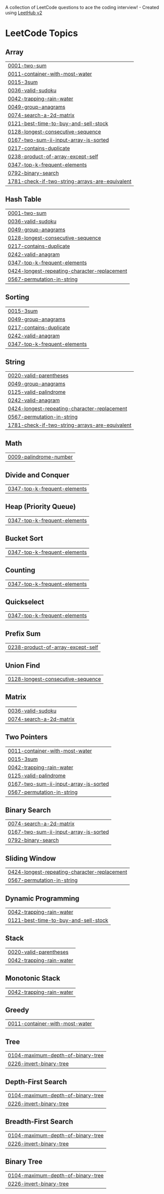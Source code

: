 A collection of LeetCode questions to ace the coding interview! - Created using [LeetHub v2](https://github.com/arunbhardwaj/LeetHub-2.0)
<!---LeetCode Topics Start-->
# LeetCode Topics
## Array
|  |
| ------- |
| [0001-two-sum](https://github.com/FaresEdres/LeetCode-Practice/tree/master/0001-two-sum) |
| [0011-container-with-most-water](https://github.com/FaresEdres/LeetCode-Practice/tree/master/0011-container-with-most-water) |
| [0015-3sum](https://github.com/FaresEdres/LeetCode-Practice/tree/master/0015-3sum) |
| [0036-valid-sudoku](https://github.com/FaresEdres/LeetCode-Practice/tree/master/0036-valid-sudoku) |
| [0042-trapping-rain-water](https://github.com/FaresEdres/LeetCode-Practice/tree/master/0042-trapping-rain-water) |
| [0049-group-anagrams](https://github.com/FaresEdres/LeetCode-Practice/tree/master/0049-group-anagrams) |
| [0074-search-a-2d-matrix](https://github.com/FaresEdres/LeetCode-Practice/tree/master/0074-search-a-2d-matrix) |
| [0121-best-time-to-buy-and-sell-stock](https://github.com/FaresEdres/LeetCode-Practice/tree/master/0121-best-time-to-buy-and-sell-stock) |
| [0128-longest-consecutive-sequence](https://github.com/FaresEdres/LeetCode-Practice/tree/master/0128-longest-consecutive-sequence) |
| [0167-two-sum-ii-input-array-is-sorted](https://github.com/FaresEdres/LeetCode-Practice/tree/master/0167-two-sum-ii-input-array-is-sorted) |
| [0217-contains-duplicate](https://github.com/FaresEdres/LeetCode-Practice/tree/master/0217-contains-duplicate) |
| [0238-product-of-array-except-self](https://github.com/FaresEdres/LeetCode-Practice/tree/master/0238-product-of-array-except-self) |
| [0347-top-k-frequent-elements](https://github.com/FaresEdres/LeetCode-Practice/tree/master/0347-top-k-frequent-elements) |
| [0792-binary-search](https://github.com/FaresEdres/LeetCode-Practice/tree/master/0792-binary-search) |
| [1781-check-if-two-string-arrays-are-equivalent](https://github.com/FaresEdres/LeetCode-Practice/tree/master/1781-check-if-two-string-arrays-are-equivalent) |
## Hash Table
|  |
| ------- |
| [0001-two-sum](https://github.com/FaresEdres/LeetCode-Practice/tree/master/0001-two-sum) |
| [0036-valid-sudoku](https://github.com/FaresEdres/LeetCode-Practice/tree/master/0036-valid-sudoku) |
| [0049-group-anagrams](https://github.com/FaresEdres/LeetCode-Practice/tree/master/0049-group-anagrams) |
| [0128-longest-consecutive-sequence](https://github.com/FaresEdres/LeetCode-Practice/tree/master/0128-longest-consecutive-sequence) |
| [0217-contains-duplicate](https://github.com/FaresEdres/LeetCode-Practice/tree/master/0217-contains-duplicate) |
| [0242-valid-anagram](https://github.com/FaresEdres/LeetCode-Practice/tree/master/0242-valid-anagram) |
| [0347-top-k-frequent-elements](https://github.com/FaresEdres/LeetCode-Practice/tree/master/0347-top-k-frequent-elements) |
| [0424-longest-repeating-character-replacement](https://github.com/FaresEdres/LeetCode-Practice/tree/master/0424-longest-repeating-character-replacement) |
| [0567-permutation-in-string](https://github.com/FaresEdres/LeetCode-Practice/tree/master/0567-permutation-in-string) |
## Sorting
|  |
| ------- |
| [0015-3sum](https://github.com/FaresEdres/LeetCode-Practice/tree/master/0015-3sum) |
| [0049-group-anagrams](https://github.com/FaresEdres/LeetCode-Practice/tree/master/0049-group-anagrams) |
| [0217-contains-duplicate](https://github.com/FaresEdres/LeetCode-Practice/tree/master/0217-contains-duplicate) |
| [0242-valid-anagram](https://github.com/FaresEdres/LeetCode-Practice/tree/master/0242-valid-anagram) |
| [0347-top-k-frequent-elements](https://github.com/FaresEdres/LeetCode-Practice/tree/master/0347-top-k-frequent-elements) |
## String
|  |
| ------- |
| [0020-valid-parentheses](https://github.com/FaresEdres/LeetCode-Practice/tree/master/0020-valid-parentheses) |
| [0049-group-anagrams](https://github.com/FaresEdres/LeetCode-Practice/tree/master/0049-group-anagrams) |
| [0125-valid-palindrome](https://github.com/FaresEdres/LeetCode-Practice/tree/master/0125-valid-palindrome) |
| [0242-valid-anagram](https://github.com/FaresEdres/LeetCode-Practice/tree/master/0242-valid-anagram) |
| [0424-longest-repeating-character-replacement](https://github.com/FaresEdres/LeetCode-Practice/tree/master/0424-longest-repeating-character-replacement) |
| [0567-permutation-in-string](https://github.com/FaresEdres/LeetCode-Practice/tree/master/0567-permutation-in-string) |
| [1781-check-if-two-string-arrays-are-equivalent](https://github.com/FaresEdres/LeetCode-Practice/tree/master/1781-check-if-two-string-arrays-are-equivalent) |
## Math
|  |
| ------- |
| [0009-palindrome-number](https://github.com/FaresEdres/LeetCode-Practice/tree/master/0009-palindrome-number) |
## Divide and Conquer
|  |
| ------- |
| [0347-top-k-frequent-elements](https://github.com/FaresEdres/LeetCode-Practice/tree/master/0347-top-k-frequent-elements) |
## Heap (Priority Queue)
|  |
| ------- |
| [0347-top-k-frequent-elements](https://github.com/FaresEdres/LeetCode-Practice/tree/master/0347-top-k-frequent-elements) |
## Bucket Sort
|  |
| ------- |
| [0347-top-k-frequent-elements](https://github.com/FaresEdres/LeetCode-Practice/tree/master/0347-top-k-frequent-elements) |
## Counting
|  |
| ------- |
| [0347-top-k-frequent-elements](https://github.com/FaresEdres/LeetCode-Practice/tree/master/0347-top-k-frequent-elements) |
## Quickselect
|  |
| ------- |
| [0347-top-k-frequent-elements](https://github.com/FaresEdres/LeetCode-Practice/tree/master/0347-top-k-frequent-elements) |
## Prefix Sum
|  |
| ------- |
| [0238-product-of-array-except-self](https://github.com/FaresEdres/LeetCode-Practice/tree/master/0238-product-of-array-except-self) |
## Union Find
|  |
| ------- |
| [0128-longest-consecutive-sequence](https://github.com/FaresEdres/LeetCode-Practice/tree/master/0128-longest-consecutive-sequence) |
## Matrix
|  |
| ------- |
| [0036-valid-sudoku](https://github.com/FaresEdres/LeetCode-Practice/tree/master/0036-valid-sudoku) |
| [0074-search-a-2d-matrix](https://github.com/FaresEdres/LeetCode-Practice/tree/master/0074-search-a-2d-matrix) |
## Two Pointers
|  |
| ------- |
| [0011-container-with-most-water](https://github.com/FaresEdres/LeetCode-Practice/tree/master/0011-container-with-most-water) |
| [0015-3sum](https://github.com/FaresEdres/LeetCode-Practice/tree/master/0015-3sum) |
| [0042-trapping-rain-water](https://github.com/FaresEdres/LeetCode-Practice/tree/master/0042-trapping-rain-water) |
| [0125-valid-palindrome](https://github.com/FaresEdres/LeetCode-Practice/tree/master/0125-valid-palindrome) |
| [0167-two-sum-ii-input-array-is-sorted](https://github.com/FaresEdres/LeetCode-Practice/tree/master/0167-two-sum-ii-input-array-is-sorted) |
| [0567-permutation-in-string](https://github.com/FaresEdres/LeetCode-Practice/tree/master/0567-permutation-in-string) |
## Binary Search
|  |
| ------- |
| [0074-search-a-2d-matrix](https://github.com/FaresEdres/LeetCode-Practice/tree/master/0074-search-a-2d-matrix) |
| [0167-two-sum-ii-input-array-is-sorted](https://github.com/FaresEdres/LeetCode-Practice/tree/master/0167-two-sum-ii-input-array-is-sorted) |
| [0792-binary-search](https://github.com/FaresEdres/LeetCode-Practice/tree/master/0792-binary-search) |
## Sliding Window
|  |
| ------- |
| [0424-longest-repeating-character-replacement](https://github.com/FaresEdres/LeetCode-Practice/tree/master/0424-longest-repeating-character-replacement) |
| [0567-permutation-in-string](https://github.com/FaresEdres/LeetCode-Practice/tree/master/0567-permutation-in-string) |
## Dynamic Programming
|  |
| ------- |
| [0042-trapping-rain-water](https://github.com/FaresEdres/LeetCode-Practice/tree/master/0042-trapping-rain-water) |
| [0121-best-time-to-buy-and-sell-stock](https://github.com/FaresEdres/LeetCode-Practice/tree/master/0121-best-time-to-buy-and-sell-stock) |
## Stack
|  |
| ------- |
| [0020-valid-parentheses](https://github.com/FaresEdres/LeetCode-Practice/tree/master/0020-valid-parentheses) |
| [0042-trapping-rain-water](https://github.com/FaresEdres/LeetCode-Practice/tree/master/0042-trapping-rain-water) |
## Monotonic Stack
|  |
| ------- |
| [0042-trapping-rain-water](https://github.com/FaresEdres/LeetCode-Practice/tree/master/0042-trapping-rain-water) |
## Greedy
|  |
| ------- |
| [0011-container-with-most-water](https://github.com/FaresEdres/LeetCode-Practice/tree/master/0011-container-with-most-water) |
## Tree
|  |
| ------- |
| [0104-maximum-depth-of-binary-tree](https://github.com/FaresEdres/LeetCode-Practice/tree/master/0104-maximum-depth-of-binary-tree) |
| [0226-invert-binary-tree](https://github.com/FaresEdres/LeetCode-Practice/tree/master/0226-invert-binary-tree) |
## Depth-First Search
|  |
| ------- |
| [0104-maximum-depth-of-binary-tree](https://github.com/FaresEdres/LeetCode-Practice/tree/master/0104-maximum-depth-of-binary-tree) |
| [0226-invert-binary-tree](https://github.com/FaresEdres/LeetCode-Practice/tree/master/0226-invert-binary-tree) |
## Breadth-First Search
|  |
| ------- |
| [0104-maximum-depth-of-binary-tree](https://github.com/FaresEdres/LeetCode-Practice/tree/master/0104-maximum-depth-of-binary-tree) |
| [0226-invert-binary-tree](https://github.com/FaresEdres/LeetCode-Practice/tree/master/0226-invert-binary-tree) |
## Binary Tree
|  |
| ------- |
| [0104-maximum-depth-of-binary-tree](https://github.com/FaresEdres/LeetCode-Practice/tree/master/0104-maximum-depth-of-binary-tree) |
| [0226-invert-binary-tree](https://github.com/FaresEdres/LeetCode-Practice/tree/master/0226-invert-binary-tree) |
<!---LeetCode Topics End-->